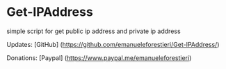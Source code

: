 # Get-IPAddress

simple script for get public ip address and private ip address

Updates: [GitHub] (https://github.com/emanueleforestieri/Get-IPAddress/)

Donations: [Paypal] (https://www.paypal.me/emanueleforestieri)
